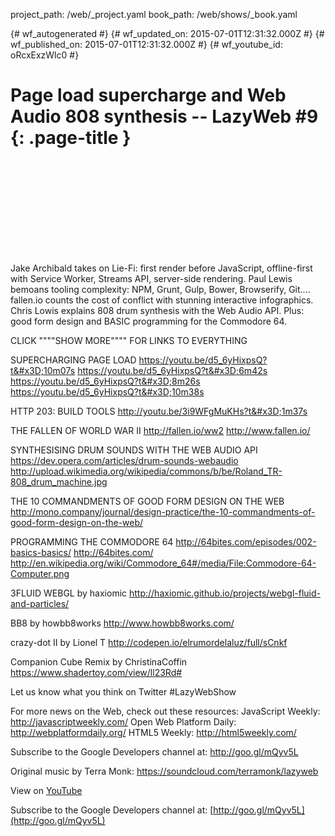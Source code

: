 project_path: /web/_project.yaml
book_path: /web/shows/_book.yaml

{# wf_autogenerated #}
{# wf_updated_on: 2015-07-01T12:31:32.000Z #}
{# wf_published_on: 2015-07-01T12:31:32.000Z #}
{# wf_youtube_id: oRcxExzWlc0 #}

# Page load supercharge and Web Audio 808 synthesis -- LazyWeb #9 {: .page-title }


<div class="video-wrapper">
  <iframe class="devsite-embedded-youtube-video" data-video-id="oRcxExzWlc0"
          data-autohide="1" data-showinfo="0" frameborder="0" allowfullscreen>
  </iframe>
</div>

Jake Archibald takes on Lie-Fi: first render before JavaScript, offline-first with Service Worker, Streams API, server-side rendering. Paul Lewis bemoans tooling complexity: NPM, Grunt, Gulp, Bower, Browserify, Git.... fallen.io counts the cost of conflict with stunning interactive infographics. Chris Lowis explains 808 drum synthesis with the Web Audio API. Plus: good form design and BASIC programming for the Commodore 64.

CLICK &quot;&quot;&quot;&quot;SHOW MORE&quot;&quot;&quot;&quot; FOR LINKS TO EVERYTHING


SUPERCHARGING PAGE LOAD
https://youtu.be/d5_6yHixpsQ?t&#x3D;10m07s
https://youtu.be/d5_6yHixpsQ?t&#x3D;6m42s
https://youtu.be/d5_6yHixpsQ?t&#x3D;8m26s
https://youtu.be/d5_6yHixpsQ?t&#x3D;10m38s

HTTP 203: BUILD TOOLS 
http://youtu.be/3i9WFgMuKHs?t&#x3D;1m37s

THE FALLEN OF WORLD WAR II 
http://fallen.io/ww2
http://www.fallen.io/

SYNTHESISING DRUM SOUNDS WITH THE WEB AUDIO API
https://dev.opera.com/articles/drum-sounds-webaudio
http://upload.wikimedia.org/wikipedia/commons/b/be/Roland_TR-808_drum_machine.jpg

THE 10 COMMANDMENTS OF GOOD FORM DESIGN ON THE WEB
http://mono.company/journal/design-practice/the-10-commandments-of-good-form-design-on-the-web/

PROGRAMMING THE COMMODORE 64
http://64bites.com/episodes/002-basics-basics/
http://64bites.com/
http://en.wikipedia.org/wiki/Commodore_64#/media/File:Commodore-64-Computer.png

3FLUID WEBGL by haxiomic
http://haxiomic.github.io/projects/webgl-fluid-and-particles/

BB8 by howbb8works
http://www.howbb8works.com/

crazy-dot II by Lionel T
http://codepen.io/elrumordelaluz/full/sCnkf

Companion Cube Remix by ChristinaCoffin
https://www.shadertoy.com/view/ll23Rd#

Let us know what you think on Twitter #LazyWebShow

For more news on the Web, check out these resources:
JavaScript Weekly: http://javascriptweekly.com/
Open Web Platform Daily: http://webplatformdaily.org/
HTML5 Weekly: http://html5weekly.com/

Subscribe to the Google Developers channel at: http://goo.gl/mQyv5L

Original music by Terra Monk: https://soundcloud.com/terramonk/lazyweb

View on [YouTube](https://youtu.be/oRcxExzWlc0)

Subscribe to the Google Developers channel at: [http://goo.gl/mQyv5L](http://goo.gl/mQyv5L)
